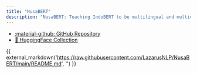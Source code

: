 ```yaml
---
title: "NusaBERT"
description: "NusaBERT: Teaching IndoBERT to be multilingual and multicultural!"
---
```


<div class="grid cards" markdown>

- [:material-github: GitHub Repository](https://github.com/LazarusNLP/NusaBERT)
- [🤗 HuggingFace Collection](https://huggingface.co/collections/LazarusNLP/nusabert-65dc7abe183c499cc3588b58)

</div>

{{ external_markdown('https://raw.githubusercontent.com/LazarusNLP/NusaBERT/main/README.md', '') }}
